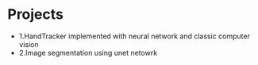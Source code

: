 # Projects
* 1.HandTracker implemented with neural network and classic computer vision
* 2.Image segmentation using unet netowrk
